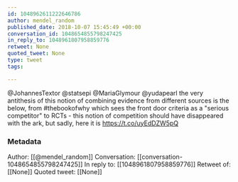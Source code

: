 ```yaml
---
id: 1048962611222646786
author: mendel_random
published_date: 2018-10-07 15:45:49 +00:00
conversation_id: 1048654855798247425
in_reply_to: 1048961807958859776
retweet: None
quoted_tweet: None
type: tweet
tags:

---
```


@JohannesTextor @statsepi @MariaGlymour @yudapearl the very antithesis of this notion of combining evidence from different sources is the below, from #thebookofwhy which sees the front door criteria as a "serious competitor" to RCTs - this notion of competition should have disappeared with the ark, but sadly, here it is https://t.co/uyEdDZW5pQ

### Metadata

Author: [[@mendel_random]]
Conversation: [[conversation-1048654855798247425]]
In reply to: [[1048961807958859776]]
Retweet of: [[None]]
Quoted tweet: [[None]]

